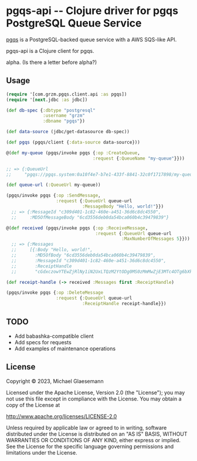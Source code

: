 # pgqs-api -- Clojure driver for pgqs PostgreSQL Queue Service

[pgqs](https://github.com/grzm/pgqs) is a PostgreSQL-backed queue
service with a AWS SQS-like API.

pgqs-api is a Clojure client for pgqs.

alpha. (Is there a letter before alpha?)

## Usage

```clojure
(require '[com.grzm.pgqs.client.api :as pgqs])
(require '[next.jdbc :as jdbc])

(def db-spec {:dbtype "postgresql"
              :username "grzm"
              :dbname "pgqs"})

(def data-source (jdbc/get-datasource db-spec))

(def pgqs (pgqs/client {:data-source data-source}))

@(def my-queue (pgqs/invoke pgqs {:op :CreateQueue,
                                 :request {:QueueName "my-queue"}}))

;; => {:QueueUrl
;;     "pgqs://pgqs.system:0a10f4e7-b7e1-433f-8841-32c0f1717898/my-queue"}

(def queue-url (:QueueUrl my-queue))

(pgqs/invoke pgqs {:op :SendMessage,
                   :request {:QueueUrl queue-url
                             :MessageBody "Hello, world!"}})
  ;; => {:MessageId "c309d401-1c82-460e-a451-36d6c8dc4550",
  ;;     :MD5OfMessageBody "6cd3556deb0da54bca060b4c39479839"}

@(def received (pgqs/invoke pgqs {:op :ReceiveMessage,
                                  :request {:QueueUrl queue-url
                                            :MaxNumberOfMessages 5}}))
  ;; => {:Messages
  ;;     [{:Body "Hello, world!",
  ;;       :MD5OfBody "6cd3556deb0da54bca060b4c39479839",
  ;;       :MessageId "c309d401-1c82-460e-a451-36d6c8dc4550",
  ;;       :ReceiptHandle
  ;;       "cGdxczowYTEwZjRlNy1iN2UxLTQzM2YtODg0MS0zMmMwZjE3MTc4OTg6bXktcXVldWU6YzMwOWQ0\nMDEtMWM4Mi00NjBlLWE0NTEtMzZkNmM4ZGM0NTUwOjlmNGMyOWFhLTAzMzYtNGZjMC1iMmNmLWUz\nZTAyMTA5NWViMw=="}]}

(def receipt-handle (-> received :Messages first :ReceiptHandle)

(pgqs/invoke pgqs {:op :DeleteMessage
                   :request {:QueueUrl queue-url
                             :ReceiptHandle receipt-handle}})
```


## TODO
* Add babashka-compatible client
* Add specs for requests
* Add examples of maintenance operations

## License
Copyright © 2023, Michael Glaesemann

Licensed under the Apache License, Version 2.0 (the "License"); you
may not use this file except in compliance with the License.  You may
obtain a copy of the License at

http://www.apache.org/licenses/LICENSE-2.0

Unless required by applicable law or agreed to in writing, software
distributed under the License is distributed on an "AS IS" BASIS,
WITHOUT WARRANTIES OR CONDITIONS OF ANY KIND, either express or
implied.  See the License for the specific language governing
permissions and limitations under the License.
